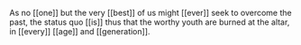 As no [[one]] but the very [[best]] of us might [[ever]] seek to overcome the past, the status quo [[is]] thus that the worthy youth are burned at the altar, in [[every]] [[age]] and [[generation]]. 